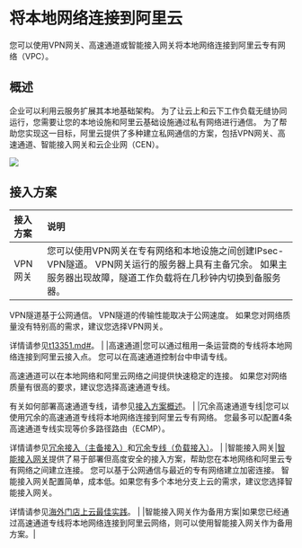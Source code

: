 # 将本地网络连接到阿里云

您可以使用VPN网关、高速通道或智能接入网关将本地网络连接到阿里云专有网络（VPC）。

## 概述

企业可以利用云服务扩展其本地基础架构。 为了让云上和云下工作负载无缝协同运行，您需要让您的本地设施和阿里云基础设施通过私有网络进行通信。 为了帮助您实现这一目标，阿里云提供了多种建立私网通信的方案，包括VPN网关、高速通道、智能接入网关和云企业网（CEN）。

![](https://static-aliyun-doc.oss-cn-hangzhou.aliyuncs.com/assets/img/zh-CN/6921174951/p59252.png)

## 接入方案

|接入方案|说明|
|:---|:-|
|VPN网关|您可以使用VPN网关在专有网络和本地设施之间创建IPsec-VPN隧道。 VPN网关运行的服务器上具有主备冗余。 如果主服务器出现故障，隧道工作负载将在几秒钟内切换到备服务器。

VPN隧道基于公网通信。 VPN隧道的传输性能取决于公网速度。 如果您对网络质量没有特别高的需求，建议您选择VPN网关。

详情请参见[t13351.md\#](/intl.zh-CN/IPsec-VPN入门/建立VPC到本地数据中心的连接.md)。 |
|高速通道|您可以通过租用一条运营商的专线将本地网络连接到阿里云接入点。 您可以在高速通道控制台中申请专线。

高速通道可以在本地网络和阿里云网络之间提供快速稳定的连接。 如果您对网络质量有很高的要求，建议您选择高速通道专线。

有关如何部署高速通道专线，请参见[接入方案概述](~~101400~~)。 |
|冗余高速通道专线|您可以使用冗余的高速通道专线将本地网络连接到阿里云专有网络。 您最多可以配置4条高速通道专线实现等价多路径路由（ECMP）。

详情请参见[冗余接入（主备接入）](/intl.zh-CN/物理专线连接/冗余接入（主备接入）.md)和[冗余专线（负载接入）](/intl.zh-CN/物理专线连接/冗余专线（负载接入）.md)。 |
|智能接入网关|[智能接入网关](~~69227~~)提供了易于部署但高度安全的接入方案，帮助您在本地网络和阿里云专有网络之间建立连接。 您可以基于公网通信与最近的专有网络建立加密连接。 智能接入网关配置简单，成本低。如果您有多个本地分支上云的需求，建议您选择智能接入网关。

详情请参见[海外门店上云最佳实践](/intl.zh-CN/教程专区/海外门店上云最佳实践.md)。 |
|智能接入网关作为备用方案|如果您已经通过高速通道专线将本地网络连接到阿里云网络，则可以使用智能接入网关作为备用方案。|

